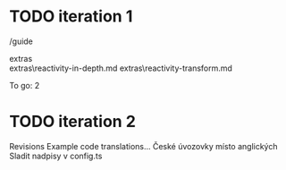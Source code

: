 TODO iteration 1
================

/guide

extras\
extras\reactivity-in-depth.md
extras\reactivity-transform.md

To go: 2


TODO iteration 2
================
Revisions
Example code translations...
České úvozovky místo anglických
Sladit nadpisy v config.ts
